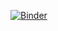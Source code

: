 [![Binder](https://mybinder.org/badge_logo.svg)](https://mybinder.org/v2/gh/victorcionca/data_visualization_lecture/master)
